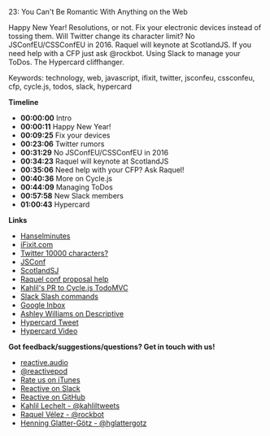 23: You Can't Be Romantic With Anything on the Web

Happy New Year! Resolutions, or not. Fix your electronic devices instead of tossing them. Will Twitter change its character limit? No JSConfEU/CSSConfEU in 2016. Raquel will keynote at ScotlandJS. If you need help with a CFP just ask @rockbot. Using Slack to manage your ToDos. The Hypercard cliffhanger.

Keywords: technology, web, javascript, ifixit, twitter, jsconfeu, cssconfeu, cfp, cycle.js, todos, slack, hypercard

**Timeline**

 - **00:00:00** Intro
 - **00:00:11** Happy New Year!
 - **00:09:25** Fix your devices
 - **00:23:06** Twitter rumors
 - **00:31:29** No JSConfEU/CSSConfEU in 2016
 - **00:34:23** Raquel will keynote at ScotlandJS
 - **00:35:06** Need help with your CFP? Ask Raquel!
 - **00:40:36** More on Cycle.js
 - **00:44:09** Managing ToDos
 - **00:57:58** New Slack members
 - **01:00:43** Hypercard

**Links**

 - [Hanselminutes](http://hanselminutes.com/505/the-importance-of-fixing-your-own-consumer-electronics-with-ifixits-kyle-wiens)
 - [iFixit.com](https://www.ifixit.com)
 - [Twitter 10000 characters?](http://recode.net/2016/01/05/twitter-considering-10000-character-limit-for-tweets/)
 - [JSConf](http://2015.jsconf.eu)
 - [ScotlandSJ](http://scotlandjs.com)
 - [Raquel conf proposal help](http://rckbt.me/2014/01/conference-proposals/)
 - [Kahlil's PR to Cycle.js TodoMVC](https://twitter.com/kahliltweets/status/684316218770206720)
 - [Slack Slash commands](https://get.slack.help/hc/en-us/articles/201259356-Using-slash-commands)
 - [Google Inbox](https://www.google.com/inbox/)
 - [Ashley Williams on Descriptive](http://descriptive.audio/episodes/22)
 - [Hypercard Tweet](https://twitter.com/tinysubversions/status/684505372728504324)
 - [Hypercard Video](https://vimeo.com/95380430)

**Got feedback/suggestions/questions? Get in touch with us!**

 - [reactive.audio][1]
 - [@reactivepod][2]
 - [Rate us on iTunes][7]
 - [Reactive on Slack][6]
 - [Reactive on GitHub][8]
 - [Kahlil Lechelt - @kahliltweets][3]
 - [Raquel Vélez - @rockbot][4]
 - [Henning Glatter-Götz - @hglattergotz][5]

[1]: http://reactive.audio "Reactive on the web"
[2]: https://twitter.com/reactivepod "Send us your feedback"
[3]: https://twitter.com/kahliltweets "Ping me on Twitter"
[4]: https://twitter.com/rockbot "The best way to get in touch with me ... don't even try email"
[5]: https://twitter.com/hglattergotz "Ping me on Twitter"
[6]: https://reactive-slack.herokuapp.com/ "Reactive on Slack"
[7]: https://itunes.apple.com/us/podcast/reactive/id1020286000 "Rate us on iTunes"
[8]: https://github.com/reactivepod "Reactive GitHub Org"
